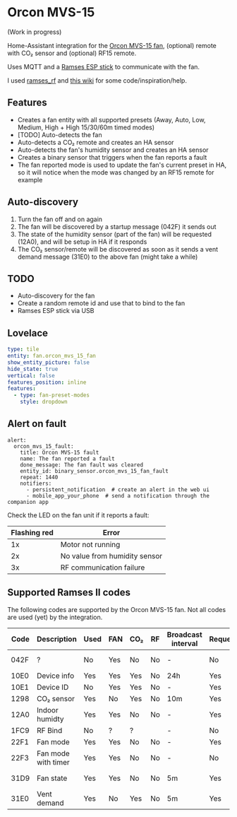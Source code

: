# Orcon MVS-15

(Work in progress)

Home-Assistant integration for the [Orcon MVS-15 fan](https://orcon.nl/mechanische-ventilatie/),
(optional) remote with CO₂ sensor and (optional) RF15 remote.

Uses MQTT and a [Ramses ESP stick](https://indalo-tech.onlineweb.shop/product/ramses-esp)
to communicate with the fan.

I used [ramses_rf](https://github.com/zxdavb/ramses_rf) and [this wiki](https://github.com/zxdavb/ramses_protocol/wiki) for some code/inspiration/help.

## Features

- Creates a fan entity with all supported presets (Away, Auto, Low, Medium, High + High 15/30/60m timed modes)
- [TODO] Auto-detects the fan
- Auto-detects a CO₂ remote and creates an HA sensor
- Auto-detects the fan's humidity sensor and creates an HA sensor
- Creates a binary sensor that triggers when the fan reports a fault
- The fan reported mode is used to update the fan's current preset in HA, so it will notice when the mode was changed by an RF15 remote for example

## Auto-discovery

1. Turn the fan off and on again
1. The fan will be discovered by a startup message (042F) it sends out
1. The state of the humidity sensor (part of the fan) will be requested (12A0), and will be setup in HA if it responds
1. The CO₂ sensor/remote will be discovered as soon as it sends a vent demand message (31E0) to the above fan (might take a while)

## TODO

- Auto-discovery for the fan
- Create a random remote id and use that to bind to the fan
- Ramses ESP stick via USB

## Lovelace

```yaml
type: tile
entity: fan.orcon_mvs_15_fan
show_entity_picture: false
hide_state: true
vertical: false
features_position: inline
features:
  - type: fan-preset-modes
    style: dropdown
```

## Alert on fault

```
alert:
  orcon_mvs_15_fault:
    title: Orcon MVS-15 fault
    name: The fan reported a fault
    done_message: The fan fault was cleared
    entity_id: binary_sensor.orcon_mvs_15_fan_fault
    repeat: 1440
    notifiers:
      - persistent_notification  # create an alert in the web ui
      - mobile_app_your_phone  # send a notification through the companion app
```

Check the LED on the fan unit if it reports a fault:

| Flashing red | Error                         |
| -------------|-------------------------------|
| 1x           | Motor not running             |
| 2x           | No value from humidity sensor |
| 3x           | RF communication failure      |

## Supported Ramses II codes

The following codes are supported by the Orcon MVS-15 fan. Not all codes are used (yet) by the integration.

| Code | Description         | Used | FAN | CO₂ | RF  | Broadcast interval | Requestable | Notes                  |
| ---- | ------------------- | ---- | --- | --- | --- | ------------------ | ----------- | ---------------------- |
| 042F | ?                   | No   | Yes | No  | No  | -                  | No          | Broadcasted on powerup |
| 10E0 | Device info         | Yes  | Yes | Yes | No  | 24h                | Yes         |                        |
| 10E1 | Device ID           | No   | Yes | Yes | No  | -                  | Yes         |                        |
| 1298 | CO₂ sensor          | Yes  | No  | Yes | No  | 10m                | Yes         |                        |
| 12A0 | Indoor humidty      | Yes  | Yes | No  | No  | -                  | Yes         |                        |
| 1FC9 | RF Bind             | No   | ?   | ?   |     | -                  | No          |                        |
| 22F1 | Fan mode            | Yes  | Yes | No  | No  | -                  | Yes         |                        |
| 22F3 | Fan mode with timer | Yes  | Yes | No  | No  | -                  | No          |                        |
| 31D9 | Fan state           | Yes  | Yes | No  | No  | 5m                 | Yes         | Fan mode + fault flag  |
| 31E0 | Vent demand         | Yes  | No  | Yes | No  | 5m                 | Yes         |                        |
